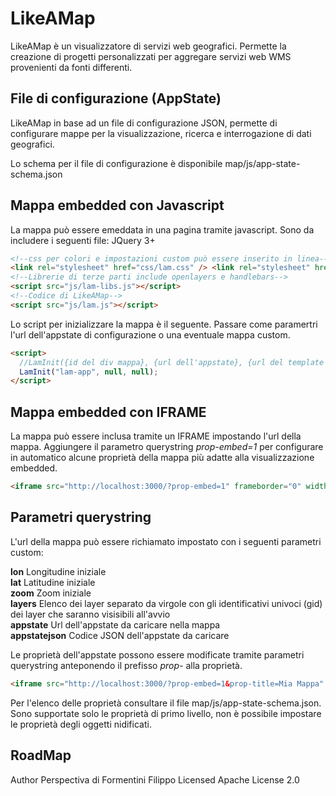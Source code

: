 # LikeAMap

LikeAMap è un visualizzatore di servizi web geografici. Permette la creazione di progetti personalizzati per aggregare servizi web WMS provenienti da fonti differenti.

## File di configurazione (AppState)

LikeAMap in base ad un file di configurazione JSON, permette di configurare mappe per la visualizzazione, ricerca e interrogazione di dati geografici.

Lo schema per il file di configurazione è disponibile map/js/app-state-schema.json

## Mappa embedded con Javascript

La mappa può essere emeddata in una pagina tramite javascript.
Sono da includere i seguenti file:
JQuery 3+

```html
<!--css per colori e impostazioni custom può essere inserito in linea-->
<link rel="stylesheet" href="css/lam.css" /> <link rel="stylesheet" href="css/lam-variables.css" />
<!--Librerie di terze parti include openlayers e handlebars-->
<script src="js/lam-libs.js"></script>
<!--Codice di LikeAMap-->
<script src="js/lam.js"></script>
```

Lo script per inizializzare la mappa è il seguente. Passare come paramertri l'url dell'appstate di configurazione o una eventuale mappa custom.

```html
<script>
  //LamInit({id del div mappa}, {url dell'appstate}, {url del template mappa});
  LamInit("lam-app", null, null);
</script>
```

## Mappa embedded con IFRAME

La mappa può essere inclusa tramite un IFRAME impostando l'url della mappa. Aggiungere il parametro querystring _prop-embed=1_ per configurare in automatico alcune proprietà della mappa più adatte alla visualizzazione embedded.

```html
<iframe src="http://localhost:3000/?prop-embed=1" frameborder="0" width="500" height="600"></iframe>
```

## Parametri querystring

L'url della mappa può essere richiamato impostato con i seguenti parametri custom:

**lon** Longitudine iniziale  
**lat** Latitudine iniziale  
**zoom** Zoom iniziale  
**layers** Elenco dei layer separato da virgole con gli identificativi univoci (gid) dei layer che saranno visisibili all'avvio  
**appstate** Url dell'appstate da caricare nella mappa  
**appstatejson** Codice JSON dell'appstate da caricare  

Le proprietà dell'appstate possono essere modificate tramite parametri querystring anteponendo il prefisso _prop-_ alla proprietà.

```html
<iframe src="http://localhost:3000/?prop-embed=1&prop-title=Mia Mappa" frameborder="0" width="500" height="600"></iframe>
```

Per l'elenco delle proprietà consultare il file map/js/app-state-schema.json. Sono supportate solo le proprietà di primo livello, non è possibile impostare le proprietà degli oggetti nidificati.

## RoadMap

Author Perspectiva di Formentini Filippo
Licensed Apache License 2.0
